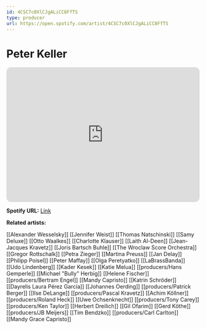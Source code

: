```yaml
---
id: 4CSC7c0XlCJgALiCC8FfTS
type: producer
url: https://open.spotify.com/artist/4CSC7c0XlCJgALiCC8FfTS
---
```

# Peter Keller

<iframe style="border-radius:12px" src="https://open.spotify.com/embed/artist/4CSC7c0XlCJgALiCC8FfTS" width="100%" height="352" frameBorder="0" allowfullscreen="" allow="autoplay; clipboard-write; encrypted-media; fullscreen; picture-in-picture" loading="lazy"></iframe>

**Spotify URL:** [Link](https://open.spotify.com/artist/4CSC7c0XlCJgALiCC8FfTS)

**Related artists:**

[[Alexander Wesselsky]]
[[Jennifer Weist]]
[[Thomas Natschinski]]
[[Samy Deluxe]]
[[Otto Waalkes]]
[[Charlotte Klauser]]
[[Laith Al-Deen]]
[[Jean-Jacques Kravetz]]
[[Joris Bartsch Buhle]]
[[The Wroclaw Score Orchestra]]
[[Gregor Rottschalk]]
[[Petra Zieger]]
[[Martina Preuss]]
[[Jan Delay]]
[[Philipp Poisel]]
[[Peter Maffay]]
[[Olga Peretyatko]]
[[LaBrassBanda]]
[[Udo Lindenberg]]
[[Kader Kesek]]
[[Katie Melua]]
[[producers/Hans Gemperle]]
[[Michael "Bully" Herbig]]
[[Helene Fischer]]
[[producers/Bertram Engel]]
[[Mandy Capristo]]
[[Katrin Schröder]]
[[Dayrelis Laura Pérez García]]
[[Johannes Oerding]]
[[producers/Patrick Berger]]
[[Ilse DeLange]]
[[producers/Pascal Kravetz]]
[[Achim Köllner]]
[[producers/Roland Heck]]
[[Uwe Ochsenknecht]]
[[producers/Tony Carey]]
[[producers/Ken Taylor]]
[[Herbert Dreilich]]
[[Gil Ofarim]]
[[Gerd Köthe]]
[[producers/JB Meijers]]
[[Tim Bendzko]]
[[producers/Carl Carlton]]
[[Mandy Grace Capristo]]
